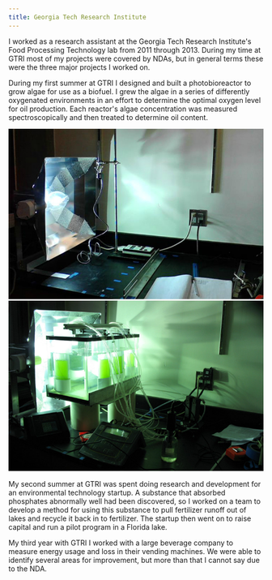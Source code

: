 ```yaml
---
title: Georgia Tech Research Institute
---
```


I worked as a research assistant at the Georgia Tech Research Institute's Food Processing Technology lab from 2011 through 2013. During my time at GTRI most of my projects were covered by NDAs, but in general terms these were the three major projects I worked on.

During my first summer at GTRI I designed and built a photobioreactor to grow algae for use as a biofuel. I grew the algae in a series of differently oxygenated environments in an effort to determine the optimal oxygen level for oil production. Each reactor's algae concentration was measured spectroscopically and then treated to determine oil content.

![Bioreactor Light](assets/img/work/proj-7/img1.jpg)
![Bioreactor](assets/img/work/proj-7/img2.jpg)

My second summer at GTRI was spent doing research and development for an environmental technology startup. A substance that absorbed phosphates abnormally well had been discovered, so I worked on a team to develop a method for using this substance to pull fertilizer runoff out of lakes and recycle it back in to fertilizer. The startup then went on to raise capital and run a pilot program in a Florida lake.

My third year with GTRI I worked with a large beverage company to measure energy usage and loss in their vending machines. We were able to identify several areas for improvement, but more than that I cannot say due to the NDA.

